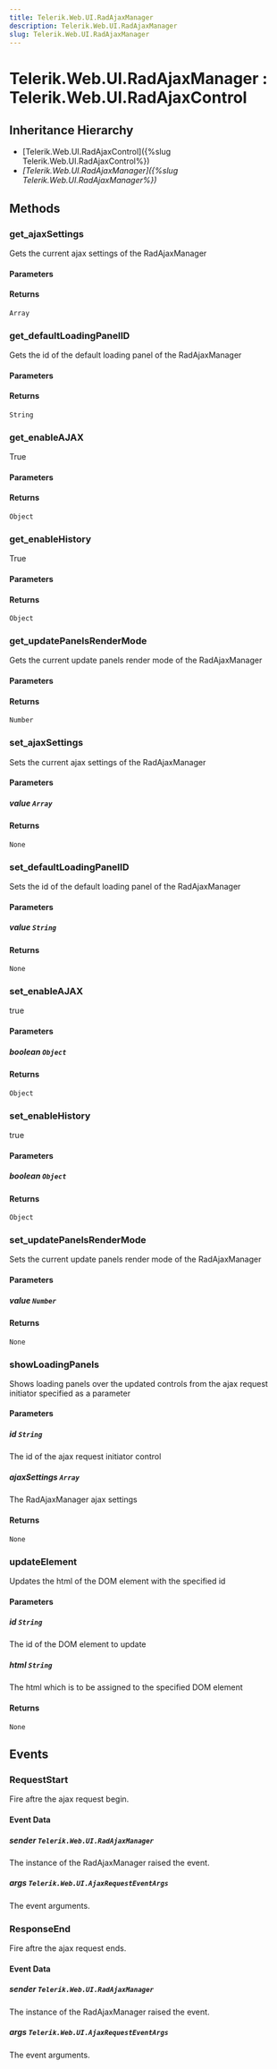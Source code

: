 ```yaml
---
title: Telerik.Web.UI.RadAjaxManager
description: Telerik.Web.UI.RadAjaxManager
slug: Telerik.Web.UI.RadAjaxManager
---
```


# Telerik.Web.UI.RadAjaxManager : Telerik.Web.UI.RadAjaxControl 

## Inheritance Hierarchy

* [Telerik.Web.UI.RadAjaxControl]({%slug Telerik.Web.UI.RadAjaxControl%})
* *[Telerik.Web.UI.RadAjaxManager]({%slug Telerik.Web.UI.RadAjaxManager%})*


## Methods

### get_ajaxSettings

Gets the current ajax settings of the RadAjaxManager

#### Parameters

#### Returns

`Array` 

### get_defaultLoadingPanelID

Gets the id of the default loading panel of the RadAjaxManager

#### Parameters

#### Returns

`String` 

### get_enableAJAX

True

#### Parameters

#### Returns

`Object` 

### get_enableHistory

True

#### Parameters

#### Returns

`Object` 

### get_updatePanelsRenderMode

Gets the current update panels render mode of the RadAjaxManager

#### Parameters

#### Returns

`Number` 

### set_ajaxSettings

Sets the current ajax settings of the RadAjaxManager

#### Parameters

##### value `Array`

#### Returns

`None` 

### set_defaultLoadingPanelID

Sets the id of the default loading panel of the RadAjaxManager

#### Parameters

##### value `String`

#### Returns

`None` 

### set_enableAJAX

true

#### Parameters

##### boolean `Object`

#### Returns

`Object` 

### set_enableHistory

true

#### Parameters

##### boolean `Object`

#### Returns

`Object` 

### set_updatePanelsRenderMode

Sets the current update panels render mode of the RadAjaxManager

#### Parameters

##### value `Number`

#### Returns

`None` 

### showLoadingPanels

Shows loading panels over the updated controls from the ajax request initiator specified as a parameter

#### Parameters

##### id `String`

The id of the ajax request initiator control

##### ajaxSettings `Array`

The RadAjaxManager ajax settings

#### Returns

`None` 

### updateElement

Updates the html of the DOM element with the specified id

#### Parameters

##### id `String`

The id of the DOM element to update

##### html `String`

The html which is to be assigned to the specified DOM element

#### Returns

`None` 


## Events

### RequestStart

Fire aftre the ajax request begin.

#### Event Data

#####  sender `Telerik.Web.UI.RadAjaxManager`

The instance of the RadAjaxManager raised the event.

##### args `Telerik.Web.UI.AjaxRequestEventArgs`

The event arguments.

### ResponseEnd

Fire aftre the ajax request ends.

#### Event Data

#####  sender `Telerik.Web.UI.RadAjaxManager`

The instance of the RadAjaxManager raised the event.

##### args `Telerik.Web.UI.AjaxRequestEventArgs`

The event arguments.

